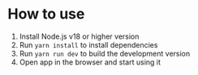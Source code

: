 # How to use

1. Install Node.js v18 or higher version
2. Run `yarn install` to install dependencies
3. Run `yarn run dev` to build the development version
4. Open app in the browser and start using it
